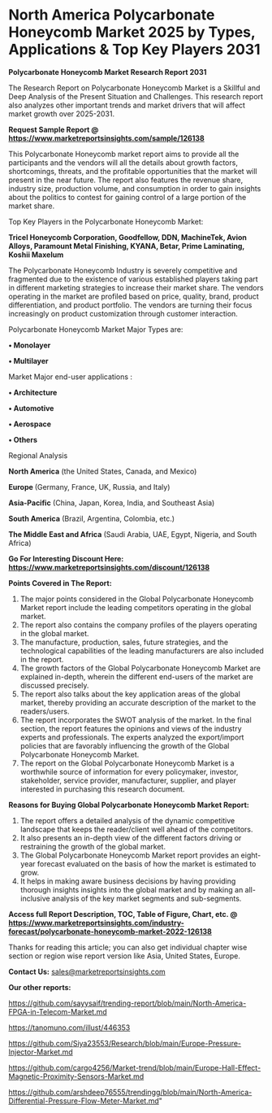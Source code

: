 # North America Polycarbonate Honeycomb Market 2025 by Types, Applications & Top Key Players 2031

<strong>Polycarbonate Honeycomb Market Research Report 2031</strong>

The Research Report on Polycarbonate Honeycomb Market is a Skillful and Deep Analysis of the Present Situation and Challenges. This research report also analyzes other important trends and market drivers that will affect market growth over 2025-2031.

<strong>Request Sample Report @ <a href=https://www.marketreportsinsights.com/sample/126138>https://www.marketreportsinsights.com/sample/126138</a></strong>

This Polycarbonate Honeycomb market report aims to provide all the participants and the vendors will all the details about growth factors, shortcomings, threats, and the profitable opportunities that the market will present in the near future. The report also features the revenue share, industry size, production volume, and consumption in order to gain insights about the politics to contest for gaining control of a large portion of the market share.

Top Key Players in the Polycarbonate Honeycomb Market:

<strong>Tricel Honeycomb Corporation, Goodfellow, DDN, MachineTek, Avion Alloys, Paramount Metal Finishing, KYANA, Betar, Prime Laminating, Koshii Maxelum</strong>

The Polycarbonate Honeycomb Industry is severely competitive and fragmented due to the existence of various established players taking part in different marketing strategies to increase their market share. The vendors operating in the market are profiled based on price, quality, brand, product differentiation, and product portfolio. The vendors are turning their focus increasingly on product customization through customer interaction.

Polycarbonate Honeycomb Market Major Types are:

<strong>• Monolayer

• Multilayer</strong>

Market Major end-user applications :

<strong>• Architecture

• Automotive

• Aerospace

• Others</strong>

Regional Analysis

</u><strong><b>North America</b></strong> (the United States, Canada, and Mexico)

<strong><b>Europe </b></strong>(Germany, France, UK, Russia, and Italy)

<strong><b>Asia-Pacific</b></strong> (China, Japan, Korea, India, and Southeast Asia)

<strong><b>South America</b></strong> (Brazil, Argentina, Colombia, etc.)

<strong><b>The Middle East and Africa</b></strong> (Saudi Arabia, UAE, Egypt, Nigeria, and South Africa)

<strong>Go For Interesting Discount Here: <a href=https://www.marketreportsinsights.com/discount/126138>https://www.marketreportsinsights.com/discount/126138</a></strong>

<strong>Points Covered in The Report:</strong>
<ol>
  <li>The major points considered in the Global Polycarbonate Honeycomb Market report include the leading competitors operating in the global market.</li>
  <li>The report also contains the company profiles of the players operating in the global market.</li>
  <li>The manufacture, production, sales, future strategies, and the technological capabilities of the leading manufacturers are also included in the report.</li>
  <li>The growth factors of the Global Polycarbonate Honeycomb Market are explained in-depth, wherein the different end-users of the market are discussed precisely.</li>
  <li>The report also talks about the key application areas of the global market, thereby providing an accurate description of the market to the readers/users.</li>
  <li>The report incorporates the SWOT analysis of the market. In the final section, the report features the opinions and views of the industry experts and professionals. The experts analyzed the export/import policies that are favorably influencing the growth of the Global Polycarbonate Honeycomb Market.</li>
  <li>The report on the Global Polycarbonate Honeycomb Market is a worthwhile source of information for every policymaker, investor, stakeholder, service provider, manufacturer, supplier, and player interested in purchasing this research document.</li>
</ol>
<strong>Reasons for Buying Global Polycarbonate Honeycomb Market Report:</strong>

<ol>
  <li>The report offers a detailed analysis of the dynamic competitive landscape that keeps the reader/client well ahead of the competitors.</li>
  <li>It also presents an in-depth view of the different factors driving or restraining the growth of the global market.</li>
  <li>The Global Polycarbonate Honeycomb Market report provides an eight-year forecast evaluated on the basis of how the market is estimated to grow.</li>
  <li>It helps in making aware business decisions by having providing thorough insights insights into the global market and by making an all-inclusive analysis of the key market segments and sub-segments.</li>
</ol>
<strong>Access full Report Description, TOC, Table of Figure, Chart, etc. @ <a href=https://www.marketreportsinsights.com/industry-forecast/polycarbonate-honeycomb-market-2022-126138>https://www.marketreportsinsights.com/industry-forecast/polycarbonate-honeycomb-market-2022-126138</a></strong>


Thanks for reading this article; you can also get individual chapter wise section or region wise report version like Asia, United States, Europe.

<strong>Contact Us:</strong>
sales@marketreportsinsights.com

<strong>Our other reports:</strong>

<a href=https://github.com/sayysaif/trending-report/blob/main/North-America-FPGA-in-Telecom-Market.md>https://github.com/sayysaif/trending-report/blob/main/North-America-FPGA-in-Telecom-Market.md</a>

<a href=https://tanomuno.com/illust/446353>https://tanomuno.com/illust/446353</a>

<a href=https://github.com/Siya23553/Research/blob/main/Europe-Pressure-Injector-Market.md>https://github.com/Siya23553/Research/blob/main/Europe-Pressure-Injector-Market.md</a>

<a href=https://github.com/cargo4256/Market-trend/blob/main/Europe-Hall-Effect-Magnetic-Proximity-Sensors-Market.md>https://github.com/cargo4256/Market-trend/blob/main/Europe-Hall-Effect-Magnetic-Proximity-Sensors-Market.md</a>

<a href=https://github.com/arshdeep76555/trendingg/blob/main/North-America-Differential-Pressure-Flow-Meter-Market.md>https://github.com/arshdeep76555/trendingg/blob/main/North-America-Differential-Pressure-Flow-Meter-Market.md</a>"
